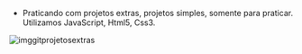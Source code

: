- Praticando com projetos extras, projetos simples, somente para praticar. Utilizamos JavaScript, Html5, Css3.
  
![imggitprojetosextras](https://github.com/devjosejhonata/ProjetosExtrasDesenvolvidos/assets/152452859/22d8bc91-7514-4586-8e22-e12e8b83e40a)
